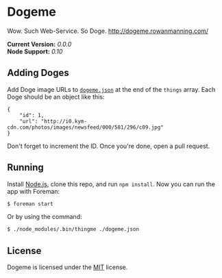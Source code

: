 
Dogeme
======

Wow. Such Web-Service. So Doge. http://dogeme.rowanmanning.com/

**Current Version:** *0.0.0*  
**Node Support:** *0.10*


Adding Doges
------------

Add Doge image URLs to [`dogeme.json`](dogeme.json) at the end of the `things` array. Each Doge should be an object like this:

```
{
    "id": 1,
    "url": "http://i0.kym-cdn.com/photos/images/newsfeed/000/581/296/c09.jpg"
}
```

Don't forget to increment the ID. Once you're done, open a pull request.


Running
-------

Install [Node.js][node], clone this repo, and run `npm install`. Now you can run the app with Foreman:

```sh
$ foreman start
```

Or by using the command:

```sh
$ ./node_modules/.bin/thingme ./dogeme.json
```


License
-------

Dogeme is licensed under the [MIT][mit] license.



[mit]: http://opensource.org/licenses/mit-license.php
[node]: http://nodejs.org/
